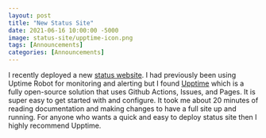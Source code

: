 ```yaml
---
layout: post
title: "New Status Site"
date: 2021-06-16 10:00:00 -5000
image: status-site/upptime-icon.png
tags: [Announcements]
categories: [Announcements]
---
```

I recently deployed a new [status website](https://status.jwhite.network). I had previously been using Uptime Robot for monitoring and alerting but I found [Upptime](https://github.com/upptime/upptime) which is a fully open-source solution that uses Github Actions, Issues, and Pages. It is super easy to get started with and configure. It took me about 20 minutes of reading documentation and making changes to have a full site up and running. For anyone who wants a quick and easy to deploy status site then I highly recommend Upptime.